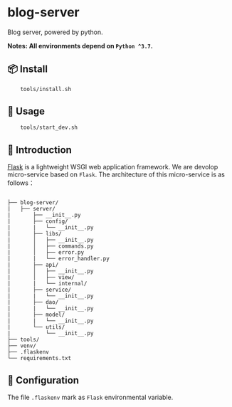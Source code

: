 # blog-server

Blog server, powered by python.

**Notes: All environments depend on `Python ^3.7`.**

## :package: Install

```sh
    tools/install.sh
```

## :hammer: Usage

```sh
    tools/start_dev.sh
```

## :memo: Introduction

[Flask](https://flask.palletsprojects.com/en/1.1.x/) is a lightweight WSGI web application framework. We are devolop micro-service based on `Flask`. The architecture of this micro-service is as follows： 

```

├── blog-server/
|   ├── server/
|       ├── __init__.py
|       ├── config/
|       |   └── __init__.py
|       ├── libs/
|       │   ├── __init__.py
|       │   ├── commands.py
|       │   ├── error.py
|       |   └── error_handler.py
|       ├── api/
|       │   ├── __init__.py
|       │   ├── view/
|       |   └── internal/
|       ├── service/
|       |   └── __init__.py
|       ├── dao/
|       |   └── __init__.py
|       ├── model/
|       |   └── __init__.py
|       └── utils/
|           └── __init__.py
├── tools/
├── venv/
├── .flaskenv
└── requirements.txt

```

## :wrench: Configuration

The file `.flaskenv` mark as `Flask` environmental variable.
